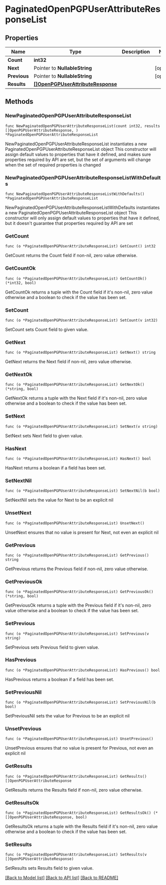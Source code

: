 # PaginatedOpenPGPUserAttributeResponseList

## Properties

Name | Type | Description | Notes
------------ | ------------- | ------------- | -------------
**Count** | **int32** |  | 
**Next** | Pointer to **NullableString** |  | [optional] 
**Previous** | Pointer to **NullableString** |  | [optional] 
**Results** | [**[]OpenPGPUserAttributeResponse**](OpenPGPUserAttributeResponse.md) |  | 

## Methods

### NewPaginatedOpenPGPUserAttributeResponseList

`func NewPaginatedOpenPGPUserAttributeResponseList(count int32, results []OpenPGPUserAttributeResponse, ) *PaginatedOpenPGPUserAttributeResponseList`

NewPaginatedOpenPGPUserAttributeResponseList instantiates a new PaginatedOpenPGPUserAttributeResponseList object
This constructor will assign default values to properties that have it defined,
and makes sure properties required by API are set, but the set of arguments
will change when the set of required properties is changed

### NewPaginatedOpenPGPUserAttributeResponseListWithDefaults

`func NewPaginatedOpenPGPUserAttributeResponseListWithDefaults() *PaginatedOpenPGPUserAttributeResponseList`

NewPaginatedOpenPGPUserAttributeResponseListWithDefaults instantiates a new PaginatedOpenPGPUserAttributeResponseList object
This constructor will only assign default values to properties that have it defined,
but it doesn't guarantee that properties required by API are set

### GetCount

`func (o *PaginatedOpenPGPUserAttributeResponseList) GetCount() int32`

GetCount returns the Count field if non-nil, zero value otherwise.

### GetCountOk

`func (o *PaginatedOpenPGPUserAttributeResponseList) GetCountOk() (*int32, bool)`

GetCountOk returns a tuple with the Count field if it's non-nil, zero value otherwise
and a boolean to check if the value has been set.

### SetCount

`func (o *PaginatedOpenPGPUserAttributeResponseList) SetCount(v int32)`

SetCount sets Count field to given value.


### GetNext

`func (o *PaginatedOpenPGPUserAttributeResponseList) GetNext() string`

GetNext returns the Next field if non-nil, zero value otherwise.

### GetNextOk

`func (o *PaginatedOpenPGPUserAttributeResponseList) GetNextOk() (*string, bool)`

GetNextOk returns a tuple with the Next field if it's non-nil, zero value otherwise
and a boolean to check if the value has been set.

### SetNext

`func (o *PaginatedOpenPGPUserAttributeResponseList) SetNext(v string)`

SetNext sets Next field to given value.

### HasNext

`func (o *PaginatedOpenPGPUserAttributeResponseList) HasNext() bool`

HasNext returns a boolean if a field has been set.

### SetNextNil

`func (o *PaginatedOpenPGPUserAttributeResponseList) SetNextNil(b bool)`

 SetNextNil sets the value for Next to be an explicit nil

### UnsetNext
`func (o *PaginatedOpenPGPUserAttributeResponseList) UnsetNext()`

UnsetNext ensures that no value is present for Next, not even an explicit nil
### GetPrevious

`func (o *PaginatedOpenPGPUserAttributeResponseList) GetPrevious() string`

GetPrevious returns the Previous field if non-nil, zero value otherwise.

### GetPreviousOk

`func (o *PaginatedOpenPGPUserAttributeResponseList) GetPreviousOk() (*string, bool)`

GetPreviousOk returns a tuple with the Previous field if it's non-nil, zero value otherwise
and a boolean to check if the value has been set.

### SetPrevious

`func (o *PaginatedOpenPGPUserAttributeResponseList) SetPrevious(v string)`

SetPrevious sets Previous field to given value.

### HasPrevious

`func (o *PaginatedOpenPGPUserAttributeResponseList) HasPrevious() bool`

HasPrevious returns a boolean if a field has been set.

### SetPreviousNil

`func (o *PaginatedOpenPGPUserAttributeResponseList) SetPreviousNil(b bool)`

 SetPreviousNil sets the value for Previous to be an explicit nil

### UnsetPrevious
`func (o *PaginatedOpenPGPUserAttributeResponseList) UnsetPrevious()`

UnsetPrevious ensures that no value is present for Previous, not even an explicit nil
### GetResults

`func (o *PaginatedOpenPGPUserAttributeResponseList) GetResults() []OpenPGPUserAttributeResponse`

GetResults returns the Results field if non-nil, zero value otherwise.

### GetResultsOk

`func (o *PaginatedOpenPGPUserAttributeResponseList) GetResultsOk() (*[]OpenPGPUserAttributeResponse, bool)`

GetResultsOk returns a tuple with the Results field if it's non-nil, zero value otherwise
and a boolean to check if the value has been set.

### SetResults

`func (o *PaginatedOpenPGPUserAttributeResponseList) SetResults(v []OpenPGPUserAttributeResponse)`

SetResults sets Results field to given value.



[[Back to Model list]](../README.md#documentation-for-models) [[Back to API list]](../README.md#documentation-for-api-endpoints) [[Back to README]](../README.md)


